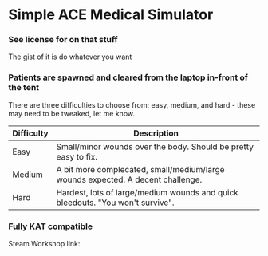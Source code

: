 # Simple ACE Medical Simulator

### See license for on that stuff
  The gist of it is do whatever you want
  
### Patients are spawned and cleared from the laptop in-front of the tent

There are three difficulties to choose from: easy, medium, and hard - these may need to be tweaked, let me know.

Difficulty|Description
----------|-----------
Easy      | Small/minor wounds over the body. Should be pretty easy to fix.
Medium    | A bit more complecated, small/medium/large wounds expected. A decent challenge.
Hard      | Hardest, lots of large/medium wounds and quick bleedouts. "You won't survive".

### Fully KAT compatible

Steam Workshop link:
